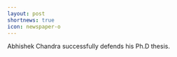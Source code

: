 ```yaml
---
layout: post
shortnews: true
icon: newspaper-o
---
```


Abhishek Chandra successfully defends his Ph.D thesis.
